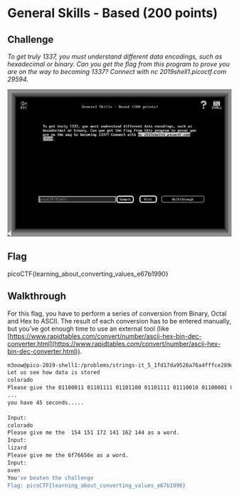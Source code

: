 
# General Skills - Based (200 points)

## Challenge

*To get truly 1337, you must understand different data encodings, such as hexadecimal or binary. Can you get the flag from this program to prove you are on the way to becoming 1337? Connect with nc 2019shell1.picoctf.com 29594.*

![Challenge](./_images/general_skills_based_challenge.png)

## Flag

picoCTF{learning_about_converting_values_e67b1990}

## Walkthrough

For this flag, you have to perform a series of conversion from Binary, Octal and Hex to ASCII. The result of each conversion has to be entered manually, but you've got enough time to use an external tool (like [https://www.rapidtables.com/convert/number/ascii-hex-bin-dec-converter.html](https://www.rapidtables.com/convert/number/ascii-hex-bin-dec-converter.html)).

```bash
m3oow@pico-2019-shell1:/problems/strings-it_5_1fd17da9526a76a4fffce289dee10fbb$ nc 2019shell1.picoctf.com 29594
Let us see how data is stored
colorado
Please give the 01100011 01101111 01101100 01101111 01110010 01100001 01100100 01101111 as a word.
...
you have 45 seconds.....

Input:
colorado
Please give me the  154 151 172 141 162 144 as a word.
Input:
lizard
Please give me the 6f76656e as a word.
Input:
oven
You've beaten the challenge
Flag: picoCTF{learning_about_converting_values_e67b1990}
```
